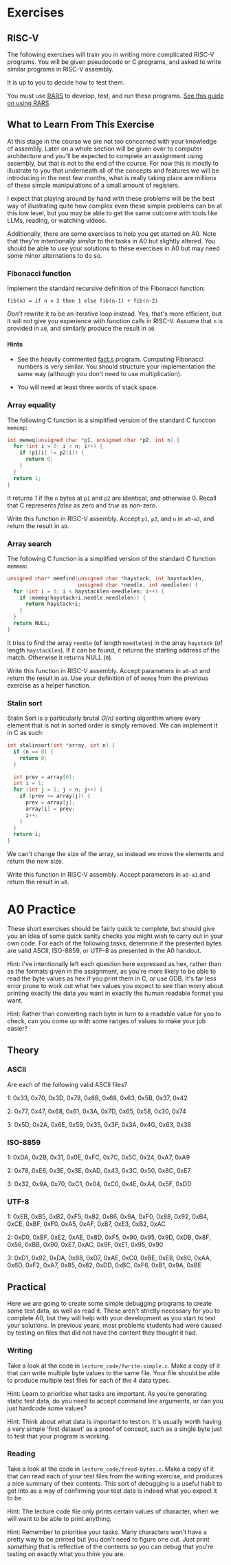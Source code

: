 # Exercises

## RISC-V

The following exercises will train you in writing more
complicated RISC-V programs.
You will be given pseudocode or C programs, and asked to write similar
programs in RISC-V assembly.

It is up to you to decide how to test them.

You must use [RARS](https://github.com/TheThirdOne/rars) to develop,
test, and run these programs.  [See this guide on using
RARS](../../tools/rars.md).

## What to Learn From This Exercise
At this stage in the course we are not too concerned with your knowledge of 
assembly. Later on a whole section will be given over to computer architecture
and you'll be expected to complete an assignment using assembly, but that is 
not to the end of the course. For now this is mostly to illustrate to you that
underneath all of the concepts and features we will be introducing in the next
few months, what is really taking place are millions of these simple 
manipulations of a small amount of registers. 

I expect that playing around by hand with these problems will be the best way
of illustrating quite how complex even these simple problems can be at this low
level, but you may be able to get the same outcome with tools like LLMs, 
reading, or watching videos.

Additionally, there are some exercises to help you get started on A0. Note that
they're intentionally _similar_ to the tasks in A0 but slightly altered. You 
should be able to use your solutions to these exercises in A0 but may need some
minor alternations to do so. 

### Fibonacci function

Implement the standard recursive definition of the Fibonacci function:

    fib(n) = if n < 2 then 1 else fib(n-1) + fib(n-2)

*Don't* rewrite it to be an iterative loop instead.  Yes, that's more
efficient, but it will not give you experience with function calls in
RISC-V.  Assume that `n` is provided in `a0`, and similarly produce
the result in `a0`.

#### Hints

* See the heavily commented [fact.s](fact.s) program.  Computing
  Fibonacci numbers is very similar.  You should structure your
  implementation the same way (although you don't need to use
  multiplication).

* You will need at least three words of stack space.

### Array equality

The following C function is a simplified version of the standard C
function ``memcmp``:

```C
int memeq(unsigned char *p1, unsigned char *p2, int n) {
  for (int i = 0; i < n; i++) {
    if (p1[i] != p2[i]) {
      return 0;
    }
  }
  return 1;
}
```

It returns 1 if the `n` bytes at `p1` and `p2` are identical, and
otherwise 0.  Recall that C represents *false* as zero and *true* as
non-zero.

Write this function in RISC-V assembly.  Accept `p1`, `p2`, and `n` in
`a0-a2`, and return the result in `a0`.

### Array search

The following C function is a simplified version of the standard C
function `memmem`:

```C
unsigned char* memfind(unsigned char *haystack, int haystacklen,
                       unsigned char *needle, int needlelen) {
  for (int i = 0; i < haystacklen-needlelen; i++) {
    if (memeq(haystack+i,needle,needlelen)) {
      return haystack+i;
    }
  }
  return NULL;
}
```

It tries to find the array `needle` (of length `needlelen`) in the
array `haystack` (of length `haystacklen`).  If it can be found, it
returns the starting address of the match.  Otherwise it returns NULL
(`0`).

Write this function in RISC-V assembly.  Accept parameters in `a0-a3`
and return the result in `a0`.  Use your definition of of `memeq` from
the previous exercise as a helper function.

### Stalin sort

Stalin Sort is a particularly brutal *O(n)* sorting algorithm where
every element that is not in sorted order is simply removed.  We can
implement it in C as such:

```C
int stalinsort(int *array, int n) {
  if (n == 0) {
    return 0;
  }

  int prev = array[0];
  int i = 1;
  for (int j = 1; j < n; j++) {
    if (prev <= array[j]) {
      prev = array[j];
      array[i] = prev;
      i++;
    }
  }
  return i;
}
```

We can't change the size of the array, so instead we move the elements
and return the new size.

Write this function in RISC-V assembly.  Accept parameters in `a0-a1`
and return the result in `a0`.

# A0 Practice
These short exercises should be fairly quick to complete, but should give you
an idea of some quick sanity checks you might wish to carry out in your own 
code. For each of the following tasks, determine if the presented bytes are
valid ASCII, ISO-8859, or UTF-8 as presented in the A0 handout.

Hint: I've intentionally left each question here expressed as hex, rather 
than as the formats given in the assignment, as you're more likely to be able 
to read the byte values as hex if you print them in C, or use GDB. It's far 
less error prone to work out what hex values you expect to see than worry about
printing exactly the data you want in exactly the human readable format you 
want.

Hint: Rather than converting each byte in turn to a readable value for you to
check, can you come up with some ranges of values to make your job easier?

## Theory

### ASCII
Are each of the following valid ASCII files? 

1: 
    0x33, 0x70, 0x3D, 0x78, 0x8B, 0x68, 0x63, 0x5B, 0x37, 0x42

2:
    0x77, 0x47, 0x68, 0x61, 0x3A, 0x7D, 0x65, 0x58, 0x30, 0x74

3:
    0x5D, 0x2A, 0x6E, 0x59, 0x35, 0x3F, 0x3A, 0x4G, 0x63, 0x38

### ISO-8859

1:
    0xDA, 0x2B, 0x31, 0x0E, 0xFC, 0x7C, 0x5C, 0x24, 0xA7, 0xA9

2:
    0x78, 0xE6, 0x3E, 0x3E, 0xAD, 0x43, 0x3C, 0x50, 0x8C, 0xE7

3:
    0x32, 0x9A, 0x70, 0xC1, 0x04, 0xC0, 0x4E, 0xA4, 0x5F, 0xDD

### UTF-8
1:
    0xEB, 0xB5, 0xB2, 0xF5, 0x82, 0x86, 0x9A, 0xF0, 0x88, 0x92, 0xB4, 
    0xCE, 0xBF, 0xF0, 0xA5, 0xAF, 0xB7, 0xE3, 0xB2, 0xAC

2:
    0xD0, 0xBF, 0xE2, 0xAE, 0x8D, 0xF5, 0x90, 0x95, 0x9D, 0xDB, 0x8F, 
    0x56, 0xBB, 0x90, 0xE7, 0xAC, 0x9F, 0xE1, 0x95, 0x90

3:
    0xD1, 0x92, 0xDA, 0x88, 0xD7, 0xAE, 0xC0, 0xBE, 0xE8, 0x80, 0xAA, 
    0x6D, 0xF2, 0xA7, 0x85, 0x82, 0xDD, 0xBC, 0xF6, 0xB1, 0x9A, 0xBE 
  
## Practical

Here we are going to create some simple debugging programs to create some test
data, as well as read it. These aren't strictly necessary for you to complete
A0, but they will help with your development as you start to test your 
solutions. In previous years, most problems students had were caused by testing
on files that did not have the content they thought it had.

### Writing
Take a look at the code in `lecture_code/fwrite-simple.c`. Make a copy of it 
that can write multiple byte values to the same file. Your file should be able
to produce multiple test files for each of the 4 data types. 

Hint: Learn to prioritise what tasks are important. As you're generating static
test data, do you need to accept command line arguments, or can you just 
hardcode some values?

Hint: Think about what data is important to test on. It's usually worth having
a very simple 'first dataset' as a proof of concept, such as a single byte just
to test that your program is working.

### Reading
Take a look at the code in `lecture_code/fread-bytes.c`. Make a copy of it that
can read each of your test files from the writing exercise, and produces a nice
summary of their contents. This sort of debugging is a useful habit to get into
as a way of confirming your test data is indeed what you expect it to be.

Hint: The lecture code file only prints certain values of character, when we 
will want to be able to print anything. 

Hint: Remember to prioritise your tasks. Many characters won't have a pretty
way to be printed but you don't need to figure one out. Just print _something_
that is reflective of the contents so you can debug that you're testing on 
exactly what you think you are.

